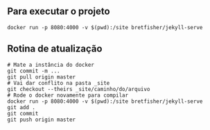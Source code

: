 
## Para executar o projeto

```
docker run -p 8080:4000 -v $(pwd):/site bretfisher/jekyll-serve
```

## Rotina de atualização

```
# Mate a instância do docker
git commit -m ...
git pull origin master
# Vai dar conflito na pasta _site
git checkout --theirs _site/caminho/do/arquivo
# Rode o docker novamente para compilar
docker run -p 8080:4000 -v $(pwd):/site bretfisher/jekyll-serve
git add .
git commit 
git push origin master
```
